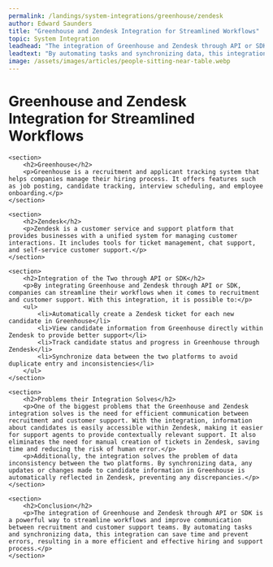 ```yaml
---
permalink: /landings/system-integrations/greenhouse/zendesk
author: Edward Saunders
title: "Greenhouse and Zendesk Integration for Streamlined Workflows"
topic: System Integration
leadhead: "The integration of Greenhouse and Zendesk through API or SDK is a powerful way to streamline workflows and improve communication between recruitment and customer support teams"
leadtext: "By automating tasks and synchronizing data, this integration can save time and prevent errors, resulting in a more efficient and effective hiring and support process."
image: /assets/images/articles/people-sitting-near-table.webp
---
```

<div class="arttext">	<h1>Greenhouse and Zendesk Integration for Streamlined Workflows</h1>

	<section>
		<h2>Greenhouse</h2>
		<p>Greenhouse is a recruitment and applicant tracking system that helps companies manage their hiring process. It offers features such as job posting, candidate tracking, interview scheduling, and employee onboarding.</p>
	</section>

	<section>
		<h2>Zendesk</h2>
		<p>Zendesk is a customer service and support platform that provides businesses with a unified system for managing customer interactions. It includes tools for ticket management, chat support, and self-service customer support.</p>
	</section>

	<section>
		<h2>Integration of the Two through API or SDK</h2>
		<p>By integrating Greenhouse and Zendesk through API or SDK, companies can streamline their workflows when it comes to recruitment and customer support. With this integration, it is possible to:</p>
		<ul>
			<li>Automatically create a Zendesk ticket for each new candidate in Greenhouse</li>
			<li>View candidate information from Greenhouse directly within Zendesk to provide better support</li>
			<li>Track candidate status and progress in Greenhouse through Zendesk</li>
			<li>Synchronize data between the two platforms to avoid duplicate entry and inconsistencies</li>
		</ul>
	</section>

	<section>
		<h2>Problems their Integration Solves</h2>
		<p>One of the biggest problems that the Greenhouse and Zendesk integration solves is the need for efficient communication between recruitment and customer support. With the integration, information about candidates is easily accessible within Zendesk, making it easier for support agents to provide contextually relevant support. It also eliminates the need for manual creation of tickets in Zendesk, saving time and reducing the risk of human error.</p>
		<p>Additionally, the integration solves the problem of data inconsistency between the two platforms. By synchronizing data, any updates or changes made to candidate information in Greenhouse is automatically reflected in Zendesk, preventing any discrepancies.</p>
	</section>

	<section>
		<h2>Conclusion</h2>
		<p>The integration of Greenhouse and Zendesk through API or SDK is a powerful way to streamline workflows and improve communication between recruitment and customer support teams. By automating tasks and synchronizing data, this integration can save time and prevent errors, resulting in a more efficient and effective hiring and support process.</p>
	</section>

</div>